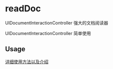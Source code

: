 # readDoc
UIDocumentInteractionController 强大的文档阅读器

UIDocumentInteractionController 简单使用

Usage
---

[详细使用方法以及介绍](http://blog.csdn.net/u012988591/article/details/52818066)